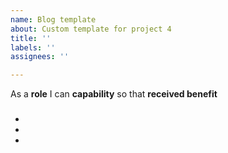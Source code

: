 ```yaml
---
name: Blog template
about: Custom template for project 4
title: ''
labels: ''
assignees: ''

---
```


As a **role** I can **capability** so that **received benefit**

###
-

-

-
